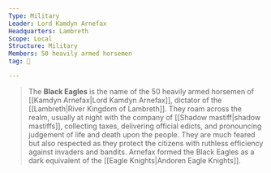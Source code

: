 ```yaml
---
Type: Military
Leader: Lord Kamdyn Arnefax
Headquarters: Lambreth
Scope: Local
Structure: Military
Members: 50 heavily armed horsemen
tag: 👥

---
```


> The **Black Eagles** is the name of the 50 heavily armed horsemen of [[Kamdyn Arnefax|Lord Kamdyn Arnefax]], dictator of the [[Lambreth|River Kingdom of Lambreth]]. They roam across the realm, usually at night with the company of [[Shadow mastiff|shadow mastiffs]], collecting taxes, delivering official edicts, and pronouncing judgement of life and death upon the people. They are much feared but also respected as they protect the citizens with ruthless efficiency against invaders and bandits. Arnefax formed the Black Eagles as a dark equivalent of the [[Eagle Knights|Andoren Eagle Knights]].







